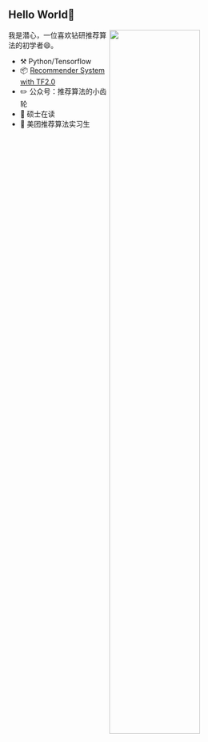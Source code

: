 ## Hello World👋


[<img align="right" width="60%" src="https://github-readme-stats.vercel.app/api?username=ZiyaoGeng&hide=prs&count_private=true&show_icons=false&bg_color=30,e96443,904e95&title_color=fff&text_color=fff">](https://github.com/ZiyaoGeng)

我是潜心，一位喜欢钻研推荐算法的初学者😄。

-   :hammer_and_pick: Python/Tensorflow
-   :package:  [Recommender System with TF2.0](https://github.com/ZiyaoGeng/Recommender-System-with-TF2.0)
-   :pencil2: 公众号：推荐算法的小齿轮
-   :school: 硕士在读
-   :office: 美团推荐算法实习生


<!--
<p>我是潜心，硕士在读，一位喜欢钻研推荐算法的初学者😄。</p>
<div align="center">
  <p>
    <a href="https://github.com/ZiyaoGeng">
      <img align="center" src="https://github-readme-stats.vercel.app/api?username=ZiyaoGeng&hide=prs&count_private=true&show_icons=false&bg_color=30,e96443,904e95&title_color=fff&text_color=fff"/>
    </a>
  </p>
</div>
-->


<!--
<p style="float: left">
    <a href="https://github.com/ZiyaoGeng">
      <img align="center" src="https://github-readme-stats.vercel.app/api?username=ZiyaoGeng&hide=prs&count_private=true&show_icons=false&bg_color=30,e96443,904e95&title_color=fff&text_color=fff"/>
    </a>
    <a href="https://github.com/ZiyaoGeng">
      <img align="center" src="https://github-readme-stats.vercel.app/api/top-langs/?username=ZiyaoGeng&layout=compact"/>
    </a>
  </p>
-->

<!--
**ZiyaoGeng/ZiyaoGeng** is a ✨ _special_ ✨ repository because its `README.md` (this file) appears on your GitHub profile.

Here are some ideas to get you started:

- 🔭 I’m currently working on ...
- 🌱 I’m currently learning ...
- 👯 I’m looking to collaborate on ...
- 🤔 I’m looking for help with ...
- 💬 Ask me about ...
- 📫 How to reach me: ...
- 😄 Pronouns: ...
- ⚡ Fun fact: ...
-->
